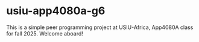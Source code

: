 # usiu-app4080a-g6
This is a simple peer programming project at USIU-Africa, App4080A class for fall 2025. Welcome aboard!
